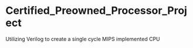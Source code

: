 # Certified_Preowned_Processor_Project
Utilizing Verilog to create a single cycle MIPS implemented CPU
